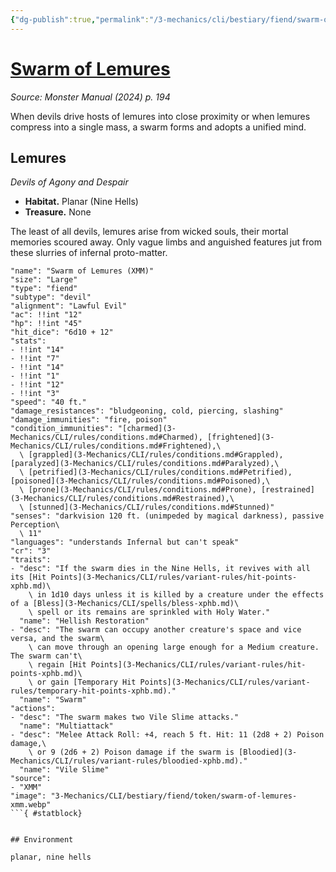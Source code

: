 ```yaml
---
{"dg-publish":true,"permalink":"/3-mechanics/cli/bestiary/fiend/swarm-of-lemures-xmm/","tags":["ttrpg-cli/compendium/src/5e/xmm","ttrpg-cli/monster/cr/3","ttrpg-cli/monster/environment/nine-hells","ttrpg-cli/monster/environment/planar","ttrpg-cli/monster/size/large","ttrpg-cli/monster/type/fiend/devil"],"noteIcon":""}
---
```


# [Swarm of Lemures](3-Mechanics\CLI\bestiary\fiend/swarm-of-lemures-xmm.md)
*Source: Monster Manual (2024) p. 194*  

When devils drive hosts of lemures into close proximity or when lemures compress into a single mass, a swarm forms and adopts a unified mind.

## Lemures

*Devils of Agony and Despair*

- **Habitat.** Planar (Nine Hells)  
- **Treasure.** None  

The least of all devils, lemures arise from wicked souls, their mortal memories scoured away. Only vague limbs and anguished features jut from these slurries of infernal proto-matter.

```statblock
"name": "Swarm of Lemures (XMM)"
"size": "Large"
"type": "fiend"
"subtype": "devil"
"alignment": "Lawful Evil"
"ac": !!int "12"
"hp": !!int "45"
"hit_dice": "6d10 + 12"
"stats":
- !!int "14"
- !!int "7"
- !!int "14"
- !!int "1"
- !!int "12"
- !!int "3"
"speed": "40 ft."
"damage_resistances": "bludgeoning, cold, piercing, slashing"
"damage_immunities": "fire, poison"
"condition_immunities": "[charmed](3-Mechanics/CLI/rules/conditions.md#Charmed), [frightened](3-Mechanics/CLI/rules/conditions.md#Frightened),\
  \ [grappled](3-Mechanics/CLI/rules/conditions.md#Grappled), [paralyzed](3-Mechanics/CLI/rules/conditions.md#Paralyzed),\
  \ [petrified](3-Mechanics/CLI/rules/conditions.md#Petrified), [poisoned](3-Mechanics/CLI/rules/conditions.md#Poisoned),\
  \ [prone](3-Mechanics/CLI/rules/conditions.md#Prone), [restrained](3-Mechanics/CLI/rules/conditions.md#Restrained),\
  \ [stunned](3-Mechanics/CLI/rules/conditions.md#Stunned)"
"senses": "darkvision 120 ft. (unimpeded by magical darkness), passive Perception\
  \ 11"
"languages": "understands Infernal but can't speak"
"cr": "3"
"traits":
- "desc": "If the swarm dies in the Nine Hells, it revives with all its [Hit Points](3-Mechanics/CLI/rules/variant-rules/hit-points-xphb.md)\
    \ in 1d10 days unless it is killed by a creature under the effects of a [Bless](3-Mechanics/CLI/spells/bless-xphb.md)\
    \ spell or its remains are sprinkled with Holy Water."
  "name": "Hellish Restoration"
- "desc": "The swarm can occupy another creature's space and vice versa, and the swarm\
    \ can move through an opening large enough for a Medium creature. The swarm can't\
    \ regain [Hit Points](3-Mechanics/CLI/rules/variant-rules/hit-points-xphb.md)\
    \ or gain [Temporary Hit Points](3-Mechanics/CLI/rules/variant-rules/temporary-hit-points-xphb.md)."
  "name": "Swarm"
"actions":
- "desc": "The swarm makes two Vile Slime attacks."
  "name": "Multiattack"
- "desc": "Melee Attack Roll: +4, reach 5 ft. Hit: 11 (2d8 + 2) Poison damage,\
    \ or 9 (2d6 + 2) Poison damage if the swarm is [Bloodied](3-Mechanics/CLI/rules/variant-rules/bloodied-xphb.md)."
  "name": "Vile Slime"
"source":
- "XMM"
"image": "3-Mechanics/CLI/bestiary/fiend/token/swarm-of-lemures-xmm.webp"
```{ #statblock}


## Environment

planar, nine hells